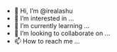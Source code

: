 - 👋 Hi, I’m @irealashu
- 👀 I’m interested in ...
- 🌱 I’m currently learning ...
- 💞️ I’m looking to collaborate on ...
- 📫 How to reach me ...

<!---
irealashu/irealashu is a ✨ special ✨ repository because its `README.md` (this file) appears on your GitHub profile.
You can click the Preview link to take a look at your changes.
--->
